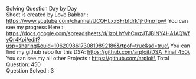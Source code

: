 Solving Question Day by Day\
Sheet is created by Love Babbar : https://www.youtube.com/channel/UCQHLxxBFrbfdrk1jF0moTpw\
You can see my progress Here : https://docs.google.com/spreadsheets/d/1zoLhYvhCmzJTJBINY4HA1AQWfyQr4Kpi/edit?usp=sharing&ouid=106209861730819892186&rtpof=true&sd=true\
You can find my github repo for this DSA: https://github.com/arploit/DSA_Final_450\
You can see my all other Projects : https://github.com/arploit\
Total Question: 450\
Question Solved : 3
